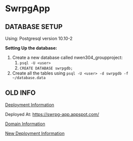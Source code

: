 # SwrpgApp

## DATABASE SETUP

Using: Postgresql version 10.10-2

**Setting Up the database:**

1. Create a new database called nwen304_groupproject:
    1. `psql -U <user>`
    2. `CREATE DATABASE swrpgdb;`
2. Create all the tables using `psql -U <user> -d swrpgdb -f ~/database.data`

## OLD INFO

[Deployment Information](https://medium.com/@asanoop24/deploying-angular-6-app-on-google-app-engine-b6259d4c16c2)

Deployed At: https://swrpg-app.appspot.com/

[Domain Information](https://support.google.com/domains/answer/6009957?hl=en)

[New Deployment Information](https://itnext.io/google-kubernetes-engine-google-cloud-builder-github-for-easy-and-quick-cd-pipeline-8aca663f1118)
